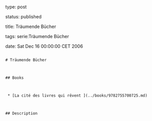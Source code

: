type: post
status: published
title: Träumende Bücher
tags: serie:Träumende Bücher
date: Sat Dec 16 00:00:00 CET 2006
~~~~~~
# Träumende Bücher

## Books

 * [La cité des livres qui rêvent ](../books/9782755700725.md)

## Description

